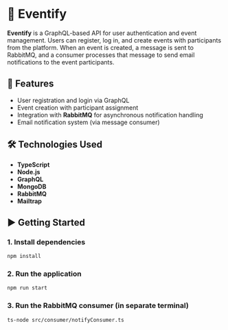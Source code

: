 # 📅 Eventify

**Eventify** is a GraphQL-based API for user authentication and event management. Users can register, log in, and create events with participants from the platform. When an event is created, a message is sent to RabbitMQ, and a consumer processes that message to send email notifications to the event participants.

## 🚀 Features

- User registration and login via GraphQL
- Event creation with participant assignment
- Integration with **RabbitMQ** for asynchronous notification handling
- Email notification system (via message consumer)

## 🛠 Technologies Used

- **TypeScript**
- **Node.js**
- **GraphQL**
- **MongoDB**
- **RabbitMQ**
- **Mailtrap**

## ▶️ Getting Started

### 1. Install dependencies

```bash
npm install
```

### 2. Run the application
```bash
npm run start
```

### 3. Run the RabbitMQ consumer (in separate terminal)
```bash
ts-node src/consumer/notifyConsumer.ts
```